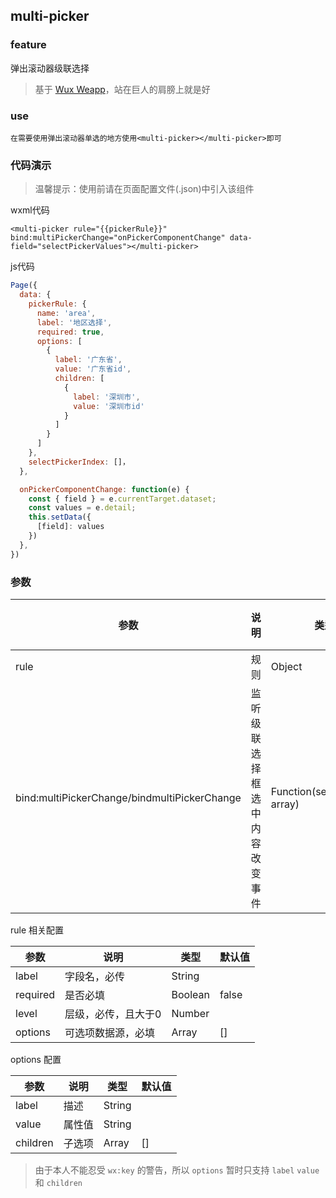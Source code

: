 ## multi-picker

### feature

弹出滚动器级联选择

> 基于 [Wux Weapp](https://www.wuxui.com/#/cascader)，站在巨人的肩膀上就是好

### use
```
在需要使用弹出滚动器单选的地方使用<multi-picker></multi-picker>即可
```

### 代码演示

> 温馨提示：使用前请在页面配置文件(.json)中引入该组件

wxml代码
```wxml
<multi-picker rule="{{pickerRule}}" bind:multiPickerChange="onPickerComponentChange" data-field="selectPickerValues"></multi-picker>
```

js代码
```js
Page({
  data: {
    pickerRule: {
      name: 'area',
      label: '地区选择',
      required: true,
      options: [
        {
          label: '广东省',
          value: '广东省id',
          children: [
            {
              label: '深圳市',
              value: '深圳市id'
            }
          ]
        }
      ]
    },
    selectPickerIndex: []，
  },

  onPickerComponentChange: function(e) {
    const { field } = e.currentTarget.dataset;
    const values = e.detail;
    this.setData({
      [field]: values
    })
  },
})
```

### 参数

| 参数 | 说明 | 类型 | 默认值 |
| ------ | ------ | ------ | ------ |
| rule | 规则 | Object |   |
| bind:multiPickerChange/bindmultiPickerChange | 监听级联选择框选中内容改变事件 | Function(selectValues: array) | - |

rule 相关配置

| 参数 | 说明 | 类型 | 默认值 |
| ------ | ------ | ------ | ------ |
| label | 字段名，必传 | String |   |
| required | 是否必填 | Boolean | false |
| level | 层级，必传，且大于0 | Number |  |
| options | 可选项数据源，必填 | Array | [] |

options 配置

| 参数 | 说明 | 类型 | 默认值 |
| ------ | ------ | ------ | ------ |
| label | 描述 | String |   |
| value | 属性值 | String |  |
| children | 子选项 | Array | [] |

> 由于本人不能忍受 `wx:key` 的警告，所以 `options` 暂时只支持 `label` `value` 和 `children`